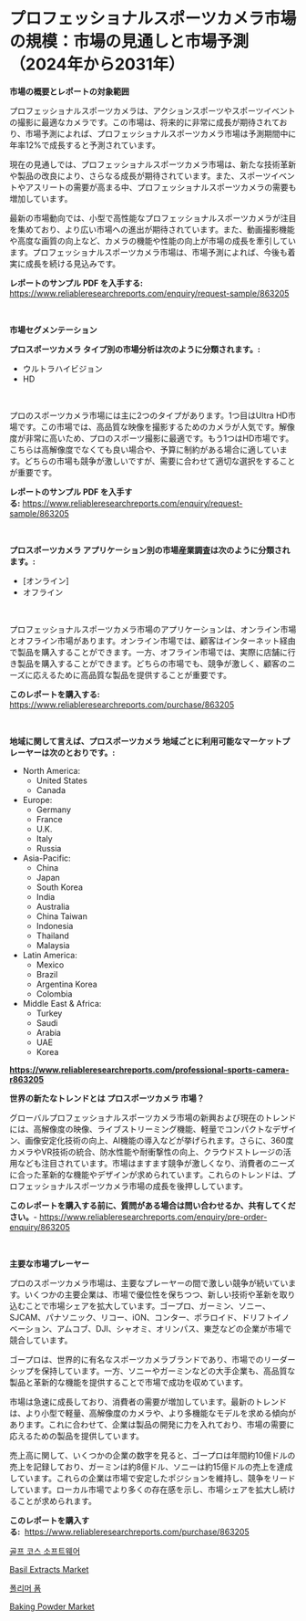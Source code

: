 <p><h1>プロフェッショナルスポーツカメラ市場の規模：市場の見通しと市場予測（2024年から2031年）</h1></p><p><strong>市場の概要とレポートの対象範囲</strong></p>
<p><p>プロフェッショナルスポーツカメラは、アクションスポーツやスポーツイベントの撮影に最適なカメラです。この市場は、将来的に非常に成長が期待されており、市場予測によれば、プロフェッショナルスポーツカメラ市場は予測期間中に年率12%で成長すると予測されています。</p><p>現在の見通しでは、プロフェッショナルスポーツカメラ市場は、新たな技術革新や製品の改良により、さらなる成長が期待されています。また、スポーツイベントやアスリートの需要が高まる中、プロフェッショナルスポーツカメラの需要も増加しています。</p><p>最新の市場動向では、小型で高性能なプロフェッショナルスポーツカメラが注目を集めており、より広い市場への進出が期待されています。また、動画撮影機能や高度な画質の向上など、カメラの機能や性能の向上が市場の成長を牽引しています。プロフェッショナルスポーツカメラ市場は、市場予測によれば、今後も着実に成長を続ける見込みです。</p></p>
<p><strong>レポートのサンプル PDF を入手する:</strong> <a href="https://www.reliableresearchreports.com/enquiry/request-sample/863205">https://www.reliableresearchreports.com/enquiry/request-sample/863205</a></p>
<p>&nbsp;</p>
<p><strong>市場セグメンテーション</strong></p>
<p><strong>プロスポーツカメラ タイプ別の市場分析は次のように分類されます。:</strong></p>
<p><ul><li>ウルトラハイビジョン</li><li>HD</li></ul></p>
<p>&nbsp;</p>
<p><p>プロのスポーツカメラ市場には主に2つのタイプがあります。1つ目はUltra HD市場です。この市場では、高品質な映像を撮影するためのカメラが人気です。解像度が非常に高いため、プロのスポーツ撮影に最適です。もう1つはHD市場です。こちらは高解像度でなくても良い場合や、予算に制約がある場合に適しています。どちらの市場も競争が激しいですが、需要に合わせて適切な選択をすることが重要です。</p></p>
<p><strong>レポートのサンプル PDF を入手する:</strong>&nbsp;<a href="https://www.reliableresearchreports.com/enquiry/request-sample/863205">https://www.reliableresearchreports.com/enquiry/request-sample/863205</a></p>
<p>&nbsp;</p>
<p><strong> プロスポーツカメラ アプリケーション別の市場産業調査は次のように分類されます。:</strong></p>
<p><ul><li>[オンライン]</li><li>オフライン</li></ul></p>
<p>&nbsp;</p>
<p><p>プロフェッショナルスポーツカメラ市場のアプリケーションは、オンライン市場とオフライン市場があります。オンライン市場では、顧客はインターネット経由で製品を購入することができます。一方、オフライン市場では、実際に店舗に行き製品を購入することができます。どちらの市場でも、競争が激しく、顧客のニーズに応えるために高品質な製品を提供することが重要です。</p></p>
<p><strong>このレポートを購入する:</strong>&nbsp; <a href="https://www.reliableresearchreports.com/purchase/863205">https://www.reliableresearchreports.com/purchase/863205</a></p>
<p>&nbsp;</p>
<p><strong>地域に関して言えば、プロスポーツカメラ 地域ごとに利用可能なマーケットプレーヤーは次のとおりです。:</strong></p>
<p><ul>
    <li>
        North America:
        <ul>
            <li>United States</li>
            <li>Canada</li>
        </ul>
    </li>
    <li>
        Europe:
        <ul>
            <li>Germany</li>
            <li>France</li>
            <li>U.K.</li>
            <li>Italy</li>
            <li>Russia</li>
        </ul>
    </li>
    <li>
        Asia-Pacific:
        <ul>
            <li>China</li>
            <li>Japan</li>
            <li>South Korea</li>
            <li>India</li>
            <li>Australia</li>
            <li>China Taiwan</li>
            <li>Indonesia</li>
            <li>Thailand</li>
            <li>Malaysia</li>
        </ul>
    </li>
    <li>
        Latin America:
        <ul>
            <li>Mexico</li>
            <li>Brazil</li>
            <li>Argentina Korea</li>
            <li>Colombia</li>
        </ul>
    </li>
    <li>
        Middle East & Africa:
        <ul>
            <li>Turkey</li>
            <li>Saudi</li>
            <li>Arabia</li>
            <li>UAE</li>
            <li>Korea</li>
        </ul>
    </li>
    </ul></p>
<p><strong><a href="https://www.reliableresearchreports.com/professional-sports-camera-r863205">https://www.reliableresearchreports.com/professional-sports-camera-r863205</a></strong>&nbsp;</p>
<p><strong>世界の新たなトレンドとは プロスポーツカメラ 市場？</strong></p>
<p><p>グローバルプロフェッショナルスポーツカメラ市場の新興および現在のトレンドには、高解像度の映像、ライブストリーミング機能、軽量でコンパクトなデザイン、画像安定化技術の向上、AI機能の導入などが挙げられます。さらに、360度カメラやVR技術の統合、防水性能や耐衝撃性の向上、クラウドストレージの活用なども注目されています。市場はますます競争が激しくなり、消費者のニーズに合った革新的な機能やデザインが求められています。これらのトレンドは、プロフェッショナルスポーツカメラ市場の成長を後押ししています。</p></p>
<p><strong>このレポートを購入する前に、質問がある場合は問い合わせるか、共有してください。</strong>- <a href="https://www.reliableresearchreports.com/enquiry/pre-order-enquiry/863205">https://www.reliableresearchreports.com/enquiry/pre-order-enquiry/863205</a></p>
<p>&nbsp;</p>
<p><strong>主要な市場プレーヤー</strong></p>
<p><p>プロのスポーツカメラ市場は、主要なプレーヤーの間で激しい競争が続いています。いくつかの主要企業は、市場で優位性を保ちつつ、新しい技術や革新を取り込むことで市場シェアを拡大しています。ゴープロ、ガーミン、ソニー、SJCAM、パナソニック、リコー、iON、コンター、ポラロイド、ドリフトイノベーション、アムコブ、DJI、シャオミ、オリンパス、東芝などの企業が市場で競合しています。</p><p>ゴープロは、世界的に有名なスポーツカメラブランドであり、市場でのリーダーシップを保持しています。一方、ソニーやガーミンなどの大手企業も、高品質な製品と革新的な機能を提供することで市場で成功を収めています。</p><p>市場は急速に成長しており、消費者の需要が増加しています。最新のトレンドは、より小型で軽量、高解像度のカメラや、より多機能なモデルを求める傾向があります。これに合わせて、企業は製品の開発に力を入れており、市場の需要に応えるための製品を提供しています。</p><p>売上高に関して、いくつかの企業の数字を見ると、ゴープロは年間約10億ドルの売上を記録しており、ガーミンは約8億ドル、ソニーは約15億ドルの売上を達成しています。これらの企業は市場で安定したポジションを維持し、競争をリードしています。ローカル市場でより多くの存在感を示し、市場シェアを拡大し続けることが求められます。</p></p>
<p><strong>このレポートを購入する:</strong>&nbsp;&nbsp;<a href="https://www.reliableresearchreports.com/purchase/863205">https://www.reliableresearchreports.com/purchase/863205</a></p>
<p><p><a href="https://github.com/fernandotryO5lson96765/Market-Research-Report-List-1/blob/main/406197517374.md">골프 코스 소프트웨어</a></p><p><a href="https://github.com/WillieWoodard/Market-Research-Report-List-4/blob/main/basil-extracts-market.md">Basil Extracts Market</a></p><p><a href="https://github.com/CliftonFisher9067/Market-Research-Report-List-1/blob/main/440154817373.md">폴리머 폼</a></p><p><a href="https://github.com/Sarissaschmalingtr6fz2739/Market-Research-Report-List-2/blob/main/baking-powder-market.md">Baking Powder Market</a></p></p>